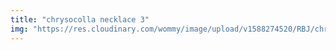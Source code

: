 ```yaml
---
title: "chrysocolla necklace 3"
img: "https://res.cloudinary.com/wommy/image/upload/v1588274520/RBJ/chrysocolla/52_ptasdc.jpg"
---
```

